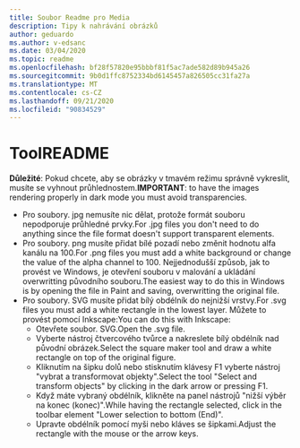 ```yaml
---
title: Soubor Readme pro Media
description: Tipy k nahrávání obrázků
author: geduardo
ms.author: v-edsanc
ms.date: 03/04/2020
ms.topic: readme
ms.openlocfilehash: bf28f57820e95bbbf81f5ac7ade582d89b945a26
ms.sourcegitcommit: 9b0d1ffc8752334bd6145457a826505cc31fa27a
ms.translationtype: MT
ms.contentlocale: cs-CZ
ms.lasthandoff: 09/21/2020
ms.locfileid: "90834529"
---
```

# <a name="readme"></a><span data-ttu-id="c074c-103">Tool</span><span class="sxs-lookup"><span data-stu-id="c074c-103">README</span></span>
<span data-ttu-id="c074c-104">**Důležité**: Pokud chcete, aby se obrázky v tmavém režimu správně vykreslit, musíte se vyhnout průhlednostem.</span><span class="sxs-lookup"><span data-stu-id="c074c-104">**IMPORTANT**: to have the images rendering properly in dark mode you must avoid transparencies.</span></span>
- <span data-ttu-id="c074c-105">Pro soubory. jpg nemusíte nic dělat, protože formát souboru nepodporuje průhledné prvky.</span><span class="sxs-lookup"><span data-stu-id="c074c-105">For .jpg files you don't need to do anything since the file format doesn't support transparent elements.</span></span>
- <span data-ttu-id="c074c-106">Pro soubory. png musíte přidat bílé pozadí nebo změnit hodnotu alfa kanálu na 100.</span><span class="sxs-lookup"><span data-stu-id="c074c-106">For .png files you must add a white background or change the value of the alpha channel to 100.</span></span> <span data-ttu-id="c074c-107">Nejjednodušší způsob, jak to provést ve Windows, je otevření souboru v malování a ukládání overwritting původního souboru.</span><span class="sxs-lookup"><span data-stu-id="c074c-107">The easiest way to do this in Windows is by opening the file in Paint and saving, overwritting the original file.</span></span>
- <span data-ttu-id="c074c-108">Pro soubory. SVG musíte přidat bílý obdélník do nejnižší vrstvy.</span><span class="sxs-lookup"><span data-stu-id="c074c-108">For .svg files you must add a white rectangle in the lowest layer.</span></span> <span data-ttu-id="c074c-109">Můžete to provést pomocí Inkscape:</span><span class="sxs-lookup"><span data-stu-id="c074c-109">You can do this with Inkscape:</span></span>
  - <span data-ttu-id="c074c-110">Otevřete soubor. SVG.</span><span class="sxs-lookup"><span data-stu-id="c074c-110">Open the .svg file.</span></span>
  - <span data-ttu-id="c074c-111">Vyberte nástroj čtvercového tvůrce a nakreslete bílý obdélník nad původní obrázek.</span><span class="sxs-lookup"><span data-stu-id="c074c-111">Select the square maker tool and draw a white rectangle on top of the original figure.</span></span>
  - <span data-ttu-id="c074c-112">Kliknutím na šipku dolů nebo stisknutím klávesy F1 vyberte nástroj "vybrat a transformovat objekty".</span><span class="sxs-lookup"><span data-stu-id="c074c-112">Select the tool "Select and transform objects" by clicking in the dark arrow or pressing F1.</span></span>
  - <span data-ttu-id="c074c-113">Když máte vybraný obdélník, klikněte na panel nástrojů "nižší výběr na konec (konec)".</span><span class="sxs-lookup"><span data-stu-id="c074c-113">While having the rectangle selected, click in the toolbar element "Lower selection to bottom (End)".</span></span>
  - <span data-ttu-id="c074c-114">Upravte obdélník pomocí myši nebo kláves se šipkami.</span><span class="sxs-lookup"><span data-stu-id="c074c-114">Adjust the rectangle with the mouse or the arrow keys.</span></span>
